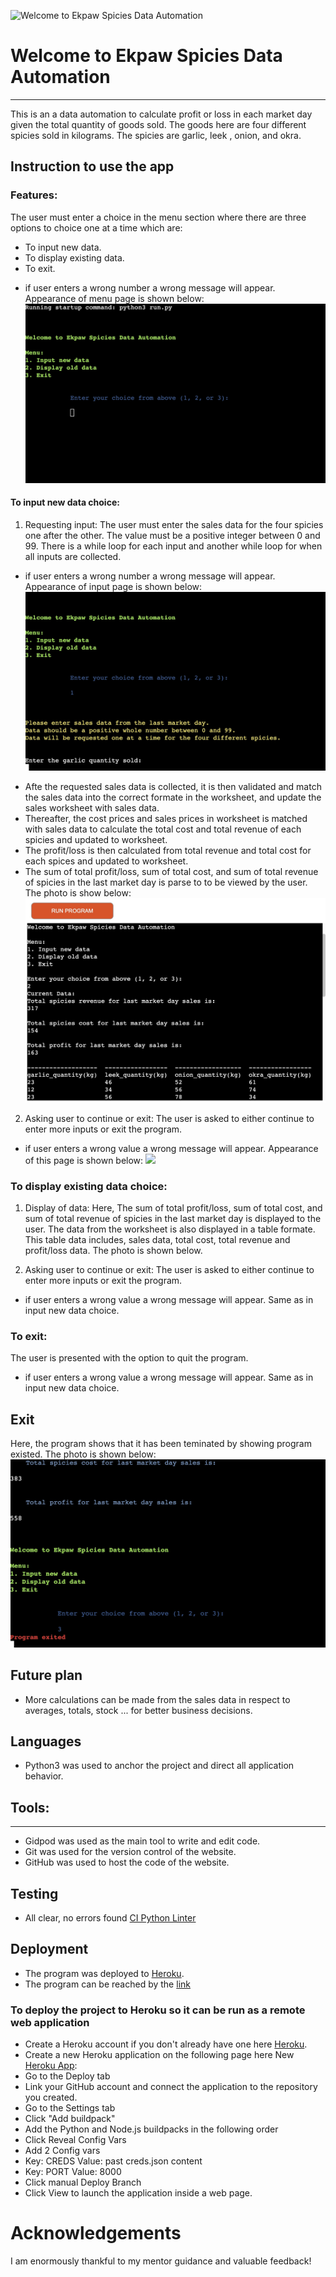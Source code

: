 ![Welcome to Ekpaw Spicies Data Automation](assets/images/startpage-image.png)

# Welcome to Ekpaw Spicies Data Automation
---
This is an a data automation to calculate profit or loss in each market day given
the total quantity of goods sold. The goods here are four different spicies sold in
kilograms. The spicies are garlic, leek , onion, and okra.

## Instruction to use the app

### Features:
The user must enter a choice in the menu section where there are three options to choice one at a time which are:
- To input new data.
- To display existing data.
- To exit.
* if user enters a wrong number a wrong message will appear. Appearance of menu page is shown below:
![](assets/images/menu.png)


#### To input new data choice:
1. Requesting input:
The user must enter the sales data for the four spicies one after the other. The value must be a positive integer
between 0 and 99. There is a while loop for each input and another while loop for when all inputs are collected.
* if user enters a wrong number a wrong message will appear. Appearance of input page is shown below:
![](assets/images/inputs.png)
 
- Afte the requested sales data is collected, it is then validated and match the sales data into the correct formate in
the worksheet, and update the sales worksheet with sales data. 
- Thereafter, the cost prices and sales prices in worksheet is matched with sales data to calculate the total cost and total revenue of each spicies and updated to worksheet.
- The profit/loss is then calculated from total revenue and total cost for each spices and updated to worksheet.
- The sum of total profit/loss, sum of total cost, and sum of total revenue of spicies in the last market day is parse to
to be viewed by the user. The photo is show below:
![](assets/images/display_to_user.png)

2. Asking user to continue or exit:
The user is asked to either continue to enter more inputs or exit the program.
* if user enters a wrong value a wrong message will appear. Appearance of this page is shown below:
![](assets/images/exit_continue.png)

### To display existing data choice:
1. Display of data:
Here, The sum of total profit/loss, sum of total cost, and sum of total revenue of spicies in the last market day 
is displayed to the user. The data from the worksheet is also displayed in a table formate. This table data includes,
sales data, total cost, total revenue and profit/loss data. The photo is shown below.

2. Asking user to continue or exit:
The user is asked to either continue to enter more inputs or exit the program.
* if user enters a wrong value a wrong message will appear. Same as in input new data choice.

### To exit:
The user is presented with the option to quit the program.
* if user enters a wrong value a wrong message will appear. Same as in input new data choice.

## Exit
Here, the program shows that it has been teminated by showing program existed.
The photo is shown below:
![](assets/images/exit_program.png)

## Future plan
* More calculations can be made from the sales data in respect to averages, totals, stock ... for better business
decisions.

## Languages
* Python3 was used to anchor the project and direct all application behavior.

## Tools:
---
* Gidpod was used as the main tool to write and edit code.
* Git was used for the version control of the website.
* GitHub was used to host the code of the website.

## Testing

* All clear, no errors found [CI Python Linter](https://pep8ci.herokuapp.com/#) 

## Deployment

* The program was deployed to [Heroku](https://dashboard.heroku.com/).
* The program can be reached by the [link](https://school-time-table-e8ecb79978ea.herokuapp.com/)

### To deploy the project to Heroku so it can be run as a remote web application
- Create a Heroku account if you don't already have one here [Heroku](https://dashboard.heroku.com/).
- Create a new Heroku application on the following page here New [Heroku App](https://dashboard.heroku.com/apps):
- Go to the Deploy tab
- Link your GitHub account and connect the application to the repository you created.
- Go to the Settings tab
- Click "Add buildpack"
- Add the Python and Node.js buildpacks in the following order
- Click Reveal Config Vars
- Add 2 Config vars
- Key: CREDS    Value: past creds.json content
- Key: PORT    Value: 8000
- Click manual Deploy Branch
- Click View to launch the application inside a web page.

# Acknowledgements
I am enormously thankful to my mentor guidance and valuable feedback!